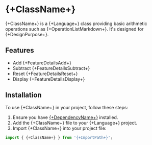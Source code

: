 # {+ClassName+}

{+ClassName+} is a {+Language+} class providing basic arithmetic operations such as {+OperationListMarkdown+}. It's designed for {+DesignPurpose+}.

## Features

- Add {+FeatureDetailsAdd+}
- Subtract {+FeatureDetailsSubtract+}
- Reset {+FeatureDetailsReset+}
- Display {+FeatureDetailsDisplay+}

## Installation

To use {+ClassName+} in your project, follow these steps:

1. Ensure you have [{+DependencyName+}]({+DependencyLink+}) installed.
2. Add the {+ClassName+} file to your {+Language+} project.
3. Import {+ClassName+} into your project file:

```typescript
import { {+ClassName+} } from '{+ImportPath+}';
